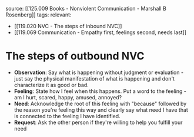 source: [[125.009 Books - Nonviolent Communication - Marshall B Rosenberg]]
tags:
relevant:
- [[119.020 NVC - The steps of inbound NVC]]
- [[119.069 Communication - Empathy first, feelings second, needs last]]

# The steps of outbound NVC

- **Observation**: Say what is happening without judgment or evaluation - just say the physical manifestation of what is happening and don't characterize it as good or bad.
- **Feeling**: State how I feel when this happens. Put a word to the feeling - am I hurt, scared, happy, amused, annoyed?
- **Need**: Acknowledge the root of this feeling with "because" followed by the reason you're feeling this way and clearly say what need I have that is connected to the feeling I have identified.
- **Request**: Ask the other person if they're willing to help you fulfill your need


